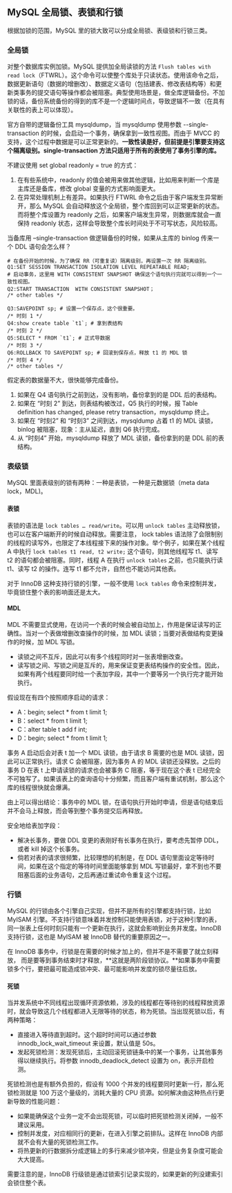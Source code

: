 ## MySQL 全局锁、表锁和行锁

根据加锁的范围，MySQL 里的锁大致可以分成全局锁、表级锁和行锁三类。



### 全局锁

对整个数据库实例加锁。MySQL 提供加全局读锁的方法 `Flush tables with read lock`（FTWRL）。这个命令可以使整个库处于只读状态。使用该命令之后，数据更新语句（数据的增删改）、数据定义语句（包括建表、修改表结构等）和更新类事务的提交语句等操作都会被阻塞。典型使用场景是，做全库逻辑备份。不加锁的话，备份系统备份的得到的库不是一个逻辑时间点，导致逻辑不一致（在具有关联性的表上可以体现）。

官方自带的逻辑备份工具 mysqldump，当 mysqldump 使用参数 --single-transaction 的时候，会启动一个事务，确保拿到一致性视图。而由于 MVCC 的支持，这个过程中数据是可以正常更新的。**一致性读是好，但前提是引擎要支持这个隔离级别。single-transaction 方法只适用于所有的表使用了事务引擎的库。**

不建议使用 set global readonly = true 的方式：

1. 在有些系统中，readonly 的值会被用来做其他逻辑，比如用来判断一个库是主库还是备库，修改 global 变量的方式影响面更大。
2. 在异常处理机制上有差异。如果执行 FTWRL 命令之后由于客户端发生异常断开，那么 MySQL 会自动释放这个全局锁，整个库回到可以正常更新的状态。而将整个库设置为 readonly 之后，如果客户端发生异常，则数据库就会一直保持 readonly 状态，这样会导致整个库长时间处于不可写状态，风险较高。

当备库用 –single-transaction 做逻辑备份的时候，如果从主库的 binlog 传来一个 DDL 语句会怎么样？

~~~mysql
# 在备份开始的时候，为了确保 RR（可重复读）隔离级别，再设置一次 RR 隔离级别。
Q1:SET SESSION TRANSACTION ISOLATION LEVEL REPEATABLE READ;
# 启动事务，这里用 WITH CONSISTENT SNAPSHOT 确保这个语句执行完就可以得到一个一致性视图。
Q2:START TRANSACTION  WITH CONSISTENT SNAPSHOT；
/* other tables */

Q3:SAVEPOINT sp; # 设置一个保存点，这个很重要。
/* 时刻 1 */
Q4:show create table `t1`; # 拿到表结构
/* 时刻 2 */
Q5:SELECT * FROM `t1`; # 正式导数据
/* 时刻 3 */
Q6:ROLLBACK TO SAVEPOINT sp; # 回滚到保存点，释放 t1 的 MDL 锁
/* 时刻 4 */
/* other tables */
~~~

假定表的数据量不大，很快能够完成备份。

1. 如果在 Q4 语句执行之前到达，没有影响，备份拿到的是 DDL 后的表结构。
2. 如果在 “时刻 2” 到达，则表结构被改过，Q5 执行的时候，报 Table definition has changed, please retry transaction，mysqldump 终止。
3. 如果在 “时刻2” 和 “时刻3” 之间到达，mysqldump 占着 t1 的 MDL 读锁，binlog 被阻塞，现象：主从延迟，直到 Q6 执行完成。
4. 从 “时刻4” 开始，mysqldump 释放了 MDL 读锁，备份拿到的是 DDL 前的表结构。



### 表级锁

MySQL 里面表级别的锁有两种：一种是表锁，一种是元数据锁（meta data lock，MDL)。



#### 表锁

表锁的语法是 `lock tables … read/write`。可以用 `unlock tables` 主动释放锁，也可以在客户端断开的时候自动释放。需要注意， lock tables 语法除了会限制别的线程的读写外，也限定了本线程接下来的操作对象。举个例子，如果在某个线程 A 中执行 `lock tables t1 read, t2 write;` 这个语句，则其他线程写 t1、读写 t2 的语句都会被阻塞。同时，线程 A 在执行 `unlock tables` 之前，也只能执行读 t1、读写 t2 的操作。连写 t1 都不允许，自然也不能访问其他表。

对于 InnoDB 这种支持行锁的引擎，一般不使用 `lock tables` 命令来控制并发，毕竟锁住整个表的影响面还是太大。



#### MDL

MDL 不需要显式使用，在访问一个表的时候会被自动加上，作用是保证读写的正确性。当对一个表做增删改查操作的时候，加 MDL 读锁；当要对表做结构变更操作的时候，加 MDL 写锁。

- 读锁之间不互斥，因此可以有多个线程同时对一张表增删改查。
- 读写锁之间、写锁之间是互斥的，用来保证变更表结构操作的安全性。因此，如果有两个线程要同时给一个表加字段，其中一个要等另一个执行完才能开始执行。

假设现在有四个按照顺序启动的请求：

- A：begin; select * from t limit 1;
- B：select * from t limit 1;
- C：alter table t add f int;
- D：begin; select * from t limit 1;

事务 A 启动后会对表 t 加一个 MDL 读锁，由于请求 B 需要的也是 MDL 读锁，因此可以正常执行。请求 C 会被阻塞，因为事务 A 的 MDL 读锁还没释放。之后的事务 D 在表 t 上申请读锁的请求也会被事务 C 阻塞，等于现在这个表 t 已经完全不可独写了。如果该表上的查询语句十分频繁，而且客户端有重试机制，那么这个库的线程很快就会爆满。

由上可以得出结论：事务中的 MDL 锁，在语句执行开始时申请，但是语句结束后并不会马上释放，而会等到整个事务提交后再释放。

安全地给表加字段：

- 解决长事务，要做 DDL 变更的表刚好有长事务在执行，要考虑先暂停 DDL，或者 kill 掉这个长事务。
- 倘若对表的请求很频繁，比较理想的机制是，在 DDL 语句里面设定等待时间，如果在这个指定的等待时间里面能够拿到 MDL 写锁最好，拿不到也不要阻塞后面的业务语句，之后再通过重试命令重复这个过程。



### 行锁

MySQL 的行锁由各个引擎自己实现，但并不是所有的引擎都支持行锁，比如 MyISAM 引擎。不支持行锁意味着并发控制只能使用表锁，对于这种引擎的表，同一张表上任何时刻只能有一个更新在执行，这就会影响到业务并发度。InnoDB 支持行锁，这也是 MyISAM 被 InnoDB 替代的重要原因之一。

在 InnoDB 事务中，行锁是在需要的时候才加上的，但并不是不需要了就立刻释放， 而是要等到事务结束时才释放，**这就是两阶段锁协议。**如果事务中需要锁多个行，要把最可能造成锁冲突、最可能影响并发度的锁尽量往后放。



#### 死锁

当并发系统中不同线程出现循环资源依赖，涉及的线程都在等待别的线程释放资源时，就会导致这几个线程都进入无限等待的状态，称为死锁。当出现死锁以后，有两种策略：

- 直接进入等待直到超时。这个超时时间可以通过参数 innodb_lock_wait_timeout 来设置，默认值是 50s。
- 发起死锁检测：发现死锁后，主动回滚死锁链条中的某一个事务，让其他事务得以继续执行。将参数 innodb_deadlock_detect 设置为 on，表示开启检测。

死锁检测也是有额外负担的，假设有 1000 个并发的线程要同时更新一行，那么死锁检测就是 100 万这个量级的，消耗大量的 CPU 资源。如何解决由这种热点行更新导致的性能问题：

- 如果能确保这个业务一定不会出现死锁，可以临时把死锁检测关闭掉，一般不建议采用。
- 控制并发度，对应相同行的更新，在进入引擎之前排队。这样在 InnoDB 内部就不会有大量的死锁检测工作。
- 将热更新的行数据拆分成逻辑上的多行来减少锁冲突，但是业务复杂度可能会大大提高。

需要注意的是，InnoDB 行级锁是通过锁索引记录实现的，如果更新的列没建索引会锁住整个表。